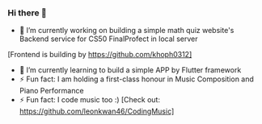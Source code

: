 ### Hi there 👋

- 🔭 I’m currently working on building a simple math quiz website's Backend service for CS50 FinalProfect in local server 

[Frontend is building by https://github.com/khoph0312]
- 🌱 I’m currently learning to build a simple APP by Flutter framework
- ⚡ Fun fact: I am holding a first-class honour in Music Composition and Piano Performance
- ⚡ Fun fact: I code music too :) [Check out: https://github.com/leonkwan46/CodingMusic]

<!--
**leonkwan46/leonkwan46** is a ✨ _special_ ✨ repository because its `README.md` (this file) appears on your GitHub profile.

Here are some ideas to get you started:

- 🔭 I’m currently working on ...
- 🌱 I’m currently learning ...
- 👯 I’m looking to collaborate on ...
- 🤔 I’m looking for help with ...
- 💬 Ask me about ...
- 📫 How to reach me: ...
- 😄 Pronouns: ...
- ⚡ Fun fact: ...
-->
